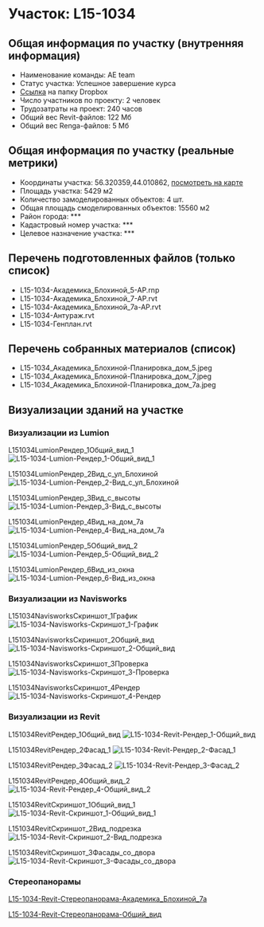 # Участок: L15-1034
## Общая информация по участку (внутренняя информация)
+ Наименование команды: AE team
+ Статус участка: Успешное завершение курса
+ [Ссылка](https://www.dropbox.com/sh/wvvgv1nw1iqred9/AACP9T7_GtYxBKKJ07nesKbca/L15_1034?dl=0) на папку Dropbox
+ Число участников по проекту: 2 человек
+ Трудозатраты на проект: 240 часов
+ Общий вес Revit-файлов: 122 Мб
+ Общий вес Renga-файлов: 5 Мб
## Общая информация по участку (реальные метрики)
+ Координаты участка: 56.320359,44.010862, [посмотреть на карте](yandex.ru/maps/47/nizhny-novgorod/?ll=56.320359%2C44.010862&z=19)
+ Площадь участка: 5429 м2
+ Количество замоделированных объектов: 4 шт.
+ Общая площадь смоделированных объектов: 15560 м2
+ Район города: *** 
+ Кадастровый номер участка: *** 
+ Целевое назначение участка: *** 
## Перечень подготовленных файлов (только список)
+ L15-1034-Академика_Блохиной_5-АР.rnp
+ L15-1034-Академика_Блохиной_7-АР.rvt
+ L15-1034-Академика_Блохиной_7а-АР.rvt
+ L15-1034-Антураж.rvt
+ L15-1034-Генплан.rvt
## Перечень собранных материалов (список)
+ L15-1034_Академика_Блохиной-Планировка_дом_5.jpeg
+ L15-1034_Академика_Блохиной-Планировка_дом_7.jpeg
+ L15-1034_Академика_Блохиной-Планировка_дом_7а.jpeg
## Визуализации зданий на участке
### Визуализации из Lumion
L151034LumionРендер_1Общий_вид_1
![L15-1034-Lumion-Рендер_1-Общий_вид_1](/Images/L15_1034/L15-1034-Lumion-Рендер_1-Общий_вид_1_Compressed.jpg)

L151034LumionРендер_2Вид_с_ул_Блохиной
![L15-1034-Lumion-Рендер_2-Вид_с_ул_Блохиной](/Images/L15_1034/L15-1034-Lumion-Рендер_2-Вид_с_ул_Блохиной_Compressed.jpg)

L151034LumionРендер_3Вид_с_высоты
![L15-1034-Lumion-Рендер_3-Вид_с_высоты](/Images/L15_1034/L15-1034-Lumion-Рендер_3-Вид_с_высоты_Compressed.jpg)

L151034LumionРендер_4Вид_на_дом_7а
![L15-1034-Lumion-Рендер_4-Вид_на_дом_7а](/Images/L15_1034/L15-1034-Lumion-Рендер_4-Вид_на_дом_7а_Compressed.jpg)

L151034LumionРендер_5Общий_вид_2
![L15-1034-Lumion-Рендер_5-Общий_вид_2](/Images/L15_1034/L15-1034-Lumion-Рендер_5-Общий_вид_2_Compressed.jpg)

L151034LumionРендер_6Вид_из_окна
![L15-1034-Lumion-Рендер_6-Вид_из_окна](/Images/L15_1034/L15-1034-Lumion-Рендер_6-Вид_из_окна_Compressed.jpg)

### Визуализации из Navisworks
L151034NavisworksСкриншот_1График
![L15-1034-Navisworks-Скриншот_1-График](/Images/L15_1034/L15-1034-Navisworks-Скриншот_1-График_Compressed.jpg)

L151034NavisworksСкриншот_2Общий_вид
![L15-1034-Navisworks-Скриншот_2-Общий_вид](/Images/L15_1034/L15-1034-Navisworks-Скриншот_2-Общий_вид_Compressed.jpg)

L151034NavisworksСкриншот_3Проверка
![L15-1034-Navisworks-Скриншот_3-Проверка](/Images/L15_1034/L15-1034-Navisworks-Скриншот_3-Проверка_Compressed.jpg)

L151034NavisworksСкриншот_4Рендер
![L15-1034-Navisworks-Скриншот_4-Рендер](/Images/L15_1034/L15-1034-Navisworks-Скриншот_4-Рендер_Compressed.jpg)

### Визуализации из Revit
L151034RevitРендер_1Общий_вид
![L15-1034-Revit-Рендер_1-Общий_вид](/Images/L15_1034/L15-1034-Revit-Рендер_1-Общий_вид_Compressed.jpg)

L151034RevitРендер_2Фасад_1
![L15-1034-Revit-Рендер_2-Фасад_1](/Images/L15_1034/L15-1034-Revit-Рендер_2-Фасад_1_Compressed.jpg)

L151034RevitРендер_3Фасад_2
![L15-1034-Revit-Рендер_3-Фасад_2](/Images/L15_1034/L15-1034-Revit-Рендер_3-Фасад_2_Compressed.jpg)

L151034RevitРендер_4Общий_вид_2
![L15-1034-Revit-Рендер_4-Общий_вид_2](/Images/L15_1034/L15-1034-Revit-Рендер_4-Общий_вид_2_Compressed.jpg)

L151034RevitСкриншот_1Общий_вид_1
![L15-1034-Revit-Скриншот_1-Общий_вид_1](/Images/L15_1034/L15-1034-Revit-Скриншот_1-Общий_вид_1_Compressed.jpg)

L151034RevitСкриншот_2Вид_подрезка
![L15-1034-Revit-Скриншот_2-Вид_подрезка](/Images/L15_1034/L15-1034-Revit-Скриншот_2-Вид_подрезка_Compressed.jpg)

L151034RevitСкриншот_3Фасады_со_двора
![L15-1034-Revit-Скриншот_3-Фасады_со_двора](/Images/L15_1034/L15-1034-Revit-Скриншот_3-Фасады_со_двора_Compressed.jpg)

### Стереопанорамы
[L15-1034-Revit-Стереопанорама-Академика_Блохиной_7а](https://pano.autodesk.com/pano.html?url=jpgs/479345a5-bda0-44d8-9d86-6026c30244ea&version=2)

[L15-1034-Revit-Стереопанорама-Общий_вид](https://pano.autodesk.com/pano.html?url=jpgs/e989a796-31bb-4752-8d67-e02bb1f83aae&version=2)

